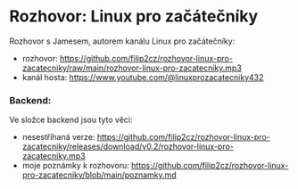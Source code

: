 # Rozhovor: Linux pro začátečníky
Rozhovor s Jamesem, autorem kanálu Linux pro začátečníky:
- rozhovor: https://github.com/filip2cz/rozhovor-linux-pro-zacatecniky/raw/main/rozhovor-linux-pro-zacatecniky.mp3
- kanál hosta: https://www.youtube.com/@linuxprozacatecniky432

### Backend:
Ve složce backend jsou tyto věci:
- nesestříhaná verze: https://github.com/filip2cz/rozhovor-linux-pro-zacatecniky/releases/download/v0.2/rozhovor-linux-pro-zacatecniky.mp3
- moje poznámky k rozhovoru: https://github.com/filip2cz/rozhovor-linux-pro-zacatecniky/blob/main/poznamky.md
